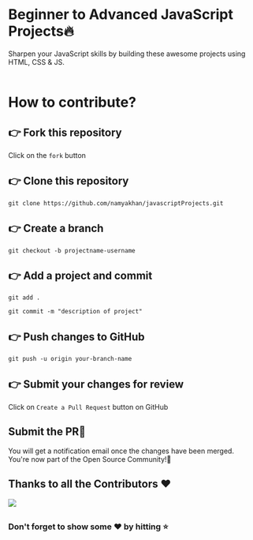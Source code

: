 # Beginner to Advanced JavaScript Projects🔥

Sharpen your JavaScript skills by building these awesome projects using HTML, CSS &amp; JS.
<br>
<br>

# How to contribute? <br>

## 👉 Fork this repository <br>

Click on the `fork` button<br>

## 👉 Clone this repository <br>

```
git clone https://github.com/namyakhan/javascriptProjects.git
```

## 👉 Create a branch

```
git checkout -b projectname-username
```

## 👉 Add a project and commit

```
git add .
```

```
git commit -m "description of project"
```

## 👉 Push changes to GitHub

```
git push -u origin your-branch-name
```

## 👉 Submit your changes for review

Click on `Create a Pull Request` button on GitHub<br>

## Submit the PR🤩

You will get a notification email once the changes have been merged. You're now part of the Open Source Community!🎉

## Thanks to all the Contributors ❤️

<a href = "https://github.com/Aman-Mandal/groovy/graphs/contributors">
  <img src = "https://contrib.rocks/image?repo=namyakhan/javascriptProjects"/>
</a>

##

### Don't forget to show some ❤️ by hitting ⭐️




